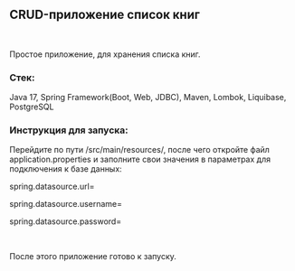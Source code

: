 ## CRUD-приложение список книг
<br>

Простое приложение, для хранения списка книг.

### Стек: 

Java 17, Spring Framework(Boot, Web, JDBC), Maven, Lombok, Liquibase, PostgreSQL

### Инструкция для запуска:

Перейдите по пути /src/main/resources/, после чего откройте файл application.properties 
и заполните свои значения в параметрах для подключения к базе данных:

<p>spring.datasource.url=</p>
<p>spring.datasource.username=</p>
<p>spring.datasource.password=</p>

<br>

После этого приложение готово к запуску.
